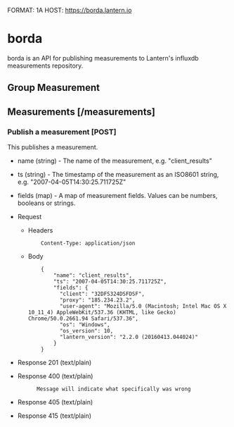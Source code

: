 FORMAT: 1A
HOST: https://borda.lantern.io

# borda

borda is an API for publishing measurements to Lantern's influxdb measurements
repository.

## Group Measurement

## Measurements [/measurements]

### Publish a measurement [POST]

This publishes a measurement.

+ name (string) - The name of the measurement, e.g. "client_results"
+ ts (string) - The timestamp of the measurement as an ISO8601 string, e.g. "2007-04-05T14:30:25.711725Z"
+ fields (map) - A map of measurement fields. Values can be numbers, booleans or strings.

+ Request

  + Headers

            Content-Type: application/json

  + Body

            {
                "name": "client_results",
                "ts": "2007-04-05T14:30:25.711725Z",
                "fields": {
                  "client": "32DFS324DSFDSF",
                  "proxy": "185.234.23.2",
                  "user-agent": "Mozilla/5.0 (Macintosh; Intel Mac OS X 10_11_4) AppleWebKit/537.36 (KHTML, like Gecko) Chrome/50.0.2661.94 Safari/537.36",
                  "os": "Windows",
                  "os_version": 10,
                  "lantern_version": "2.2.0 (20160413.044024)"
                }
            }

+ Response 201 (text/plain)
+ Response 400 (text/plain)

            Message will indicate what specifically was wrong

+ Response 405 (text/plain)
+ Response 415 (text/plain)
